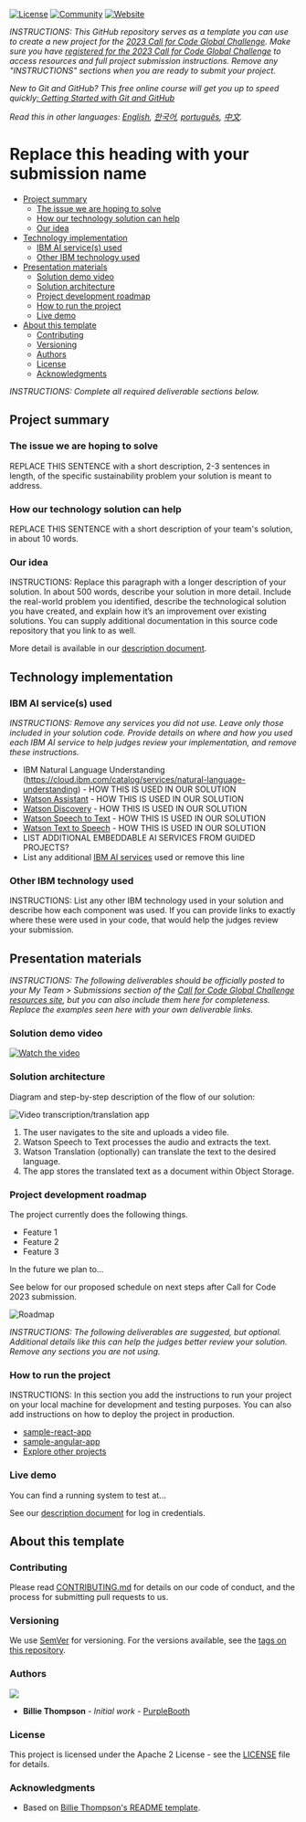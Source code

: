 [![License](https://img.shields.io/badge/License-Apache2-blue.svg)](https://www.apache.org/licenses/LICENSE-2.0) [![Community](https://img.shields.io/badge/Join-Community-blue)](https://developer.ibm.com/callforcode/solutions/projects/get-started/) [![Website](https://img.shields.io/badge/View-Website-blue)](https://sample-project.s3-web.us-east.cloud-object-storage.appdomain.cloud/)

_INSTRUCTIONS: This GitHub repository serves as a template you can use to create a new project for the [2023 Call for Code Global Challenge](https://developer.ibm.com/callforcode/global-challenge/). Make sure you have [registered for the 2023 Call for Code Global Challenge](https://developer.ibm.com/callforcode/global-challenge/register/) to access resources and full project submission instructions. Remove any "INSTRUCTIONS" sections when you are ready to submit your project._

_New to Git and GitHub? This free online course will get you up to speed quickly[: Getting Started with Git and GitHub](https://www.coursera.org/learn/getting-started-with-git-and-github)_

_Read this in other languages: [English](README.md), [한국어](./docs/README.ko.md), [português](./docs/README.pt_br.md), [中文](./docs/README.zh.md)._ 

# Replace this heading with your submission name

- [Project summary](#project-summary)
  - [The issue we are hoping to solve](#the-issue-we-are-hoping-to-solve)
  - [How our technology solution can help](#how-our-technology-solution-can-help)
  - [Our idea](#our-idea)
- [Technology implementation](#technology-implementation)
  - [IBM AI service(s) used](#ibm-ai-services-used)
  - [Other IBM technology used](#other-ibm-technology-used)
- [Presentation materials](#presentation-materials)
  - [Solution demo video](#solution-demo-video)
  - [Solution architecture](#solution-architecture)
  - [Project development roadmap](#project-development-roadmap)
  - [How to run the project](#how-to-run-the-project)
  - [Live demo](#live-demo)
- [About this template](#about-this-template)
  - [Contributing](#contributing)
  - [Versioning](#versioning)
  - [Authors](#authors)
  - [License](#license)
  - [Acknowledgments](#acknowledgments)
  

_INSTRUCTIONS: Complete all required deliverable sections below._
 
## Project summary

### The issue we are hoping to solve

REPLACE THIS SENTENCE with a short description, 2-3 sentences in length, of the specific sustainability problem your solution is meant to address. 

### How our technology solution can help

REPLACE THIS SENTENCE with a short description of your team's solution, in about 10 words.

### Our idea

INSTRUCTIONS: Replace this paragraph with a longer description of your solution. In about 500 words, describe your solution in more detail. Include the real-world problem you identified, describe the technological solution you have created, and explain how it’s an improvement over existing solutions. You can supply additional documentation in this source code repository that you link to as well.

More detail is available in our [description document](./docs/DESCRIPTION.md).

## Technology implementation

### IBM AI service(s) used

_INSTRUCTIONS: Remove any services you did not use. Leave only those included in your solution code. Provide details on where and how you used each IBM AI service to help judges review your implementation, and remove these instructions._

- IBM Natural Language Understanding (https://cloud.ibm.com/catalog/services/natural-language-understanding) - HOW THIS IS USED IN OUR SOLUTION
- [Watson Assistant](https://cloud.ibm.com/catalog/services/watson-assistant) - HOW THIS IS USED IN OUR SOLUTION
- [Watson Discovery](https://cloud.ibm.com/catalog/services/watson-discovery) - HOW THIS IS USED IN OUR SOLUTION
- [Watson Speech to Text](https://cloud.ibm.com/catalog/services/speech-to-text) - HOW THIS IS USED IN OUR SOLUTION
- [Watson Text to Speech](https://cloud.ibm.com/catalog/services/text-to-speech) - HOW THIS IS USED IN OUR SOLUTION
- LIST ADDITIONAL EMBEDDABLE AI SERVICES FROM GUIDED PROJECTS?
- List any additional [IBM AI services](https://cloud.ibm.com/catalog?category=ai#services) used or remove this line

### Other IBM technology used
INSTRUCTIONS: List any other IBM technology used in your solution and describe how each component was used. If you can provide links to exactly where these were used in your code, that would help the judges review your submission.

## Presentation materials

_INSTRUCTIONS: The following deliverables should be officially posted to your My Team > Submissions section of the [Call for Code Global Challenge resources site](https://developer.ibm.com/callforcode/global-challenge/participate), but you can also include them here for completeness. Replace the examples seen here with your own deliverable links._

### Solution demo video

[![Watch the video](https://raw.githubusercontent.com/Liquid-Prep/Liquid-Prep/main/images/readme/IBM-interview-video-image.png)](https://youtu.be/vOgCOoy_Bx0)

### Solution architecture

Diagram and step-by-step description of the flow of our solution:

![Video transcription/translation app](https://developer.ibm.com/developer/tutorials/cfc-starter-kit-speech-to-text-app-example/images/cfc-covid19-remote-education-diagram-2.png)

1. The user navigates to the site and uploads a video file.
2. Watson Speech to Text processes the audio and extracts the text.
3. Watson Translation (optionally) can translate the text to the desired language.
4. The app stores the translated text as a document within Object Storage.

### Project development roadmap

The project currently does the following things.

- Feature 1
- Feature 2
- Feature 3

In the future we plan to...

See below for our proposed schedule on next steps after Call for Code 2023 submission.

![Roadmap](./images/roadmap.jpg)


_INSTRUCTIONS: The following deliverables are suggested, but optional. Additional details like this can help the judges better review your solution. Remove any sections you are not using._

### How to run the project

INSTRUCTIONS: In this section you add the instructions to run your project on your local machine for development and testing purposes. You can also add instructions on how to deploy the project in production.

- [sample-react-app](./sample-react-app/)
- [sample-angular-app](./sample-angular-app/)
- [Explore other projects](https://github.com/upkarlidder/ibmhacks)

### Live demo

You can find a running system to test at...

See our [description document](./docs/DESCRIPTION.md) for log in credentials.


## About this template

### Contributing

Please read [CONTRIBUTING.md](CONTRIBUTING.md) for details on our code of conduct, and the process for submitting pull requests to us.

### Versioning

We use [SemVer](http://semver.org/) for versioning. For the versions available, see the [tags on this repository](https://github.com/your/project/tags).

### Authors

<a href="https://github.com/Call-for-Code/Project-Sample/graphs/contributors">
  <img src="https://contributors-img.web.app/image?repo=Call-for-Code/Project-Sample" />
</a>

- **Billie Thompson** - _Initial work_ - [PurpleBooth](https://github.com/PurpleBooth)

### License

This project is licensed under the Apache 2 License - see the [LICENSE](LICENSE) file for details.

### Acknowledgments

- Based on [Billie Thompson's README template](https://gist.github.com/PurpleBooth/109311bb0361f32d87a2).
